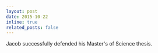 ```yaml
---
layout: post
date: 2015-10-22
inline: true
related_posts: false
---
```


Jacob successfully defended his Master's of Science thesis.
